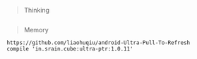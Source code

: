 > Thinking

```

```

> Memory

```
https://github.com/liaohuqiu/android-Ultra-Pull-To-Refresh
compile 'in.srain.cube:ultra-ptr:1.0.11'


```

